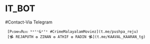 # IT_BOT



#Contact-Via Telegram

     [PᴜꜱʜᴩᴀRᴇᴊᴜ ᵇᵒᵗˢ&ᵉᶠˣ #CrimeMalayalamMoviez](t.me/pushpa_reju)
     [𖣘 𝚁𝙴𝙹𝙰𝙿𝚄𝚃𝙷 ✪ 𝚉𝙸𝙽𝙰𝙽 ✪ 𝙰𝚃𝙷𝙸𝙵 ✪ 𝚁𝙰𝙳𝙸𝙽 𖣘](t.me/KAAVAL_KAARAN_tg)
